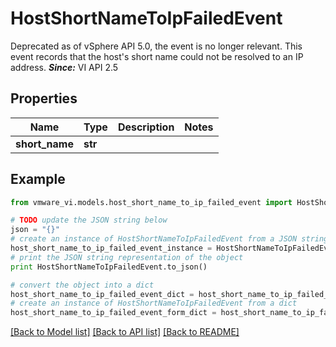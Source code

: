 # HostShortNameToIpFailedEvent

Deprecated as of vSphere API 5.0, the event is no longer relevant.  This event records that the host's short name could not be resolved to an IP address.  ***Since:*** VI API 2.5 

## Properties
Name | Type | Description | Notes
------------ | ------------- | ------------- | -------------
**short_name** | **str** |  | 

## Example

```python
from vmware_vi.models.host_short_name_to_ip_failed_event import HostShortNameToIpFailedEvent

# TODO update the JSON string below
json = "{}"
# create an instance of HostShortNameToIpFailedEvent from a JSON string
host_short_name_to_ip_failed_event_instance = HostShortNameToIpFailedEvent.from_json(json)
# print the JSON string representation of the object
print HostShortNameToIpFailedEvent.to_json()

# convert the object into a dict
host_short_name_to_ip_failed_event_dict = host_short_name_to_ip_failed_event_instance.to_dict()
# create an instance of HostShortNameToIpFailedEvent from a dict
host_short_name_to_ip_failed_event_form_dict = host_short_name_to_ip_failed_event.from_dict(host_short_name_to_ip_failed_event_dict)
```
[[Back to Model list]](../README.md#documentation-for-models) [[Back to API list]](../README.md#documentation-for-api-endpoints) [[Back to README]](../README.md)



